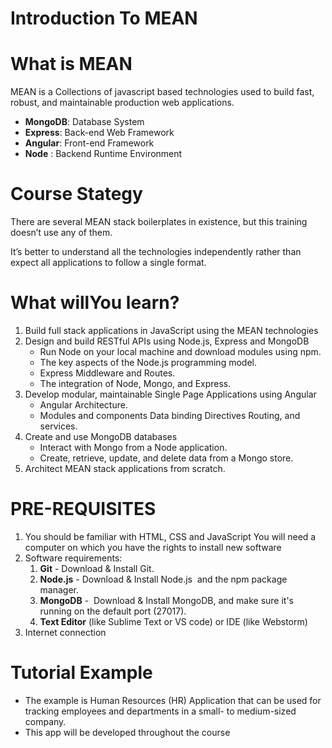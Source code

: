 # Introduction To MEAN
# What is MEAN
MEAN is a Collections of javascript based technologies used to build fast, robust, and maintainable production web applications.
- __MongoDB__: Database System
- __Express__: Back-end Web Framework
- __Angular__: Front-end Framework
- __Node__   : Backend Runtime Environment

# Course Stategy
There are several MEAN stack boilerplates in existence, but this training doesn’t use any of them. 

It’s better to understand all the technologies independently rather than expect all applications to follow a single format.

# What willYou learn?
1. Build full stack applications in JavaScript using the MEAN technologies
1. Design and build RESTful APIs using Node.js, Express and MongoDB
    - Run Node on your local machine and download modules using npm. 
    - The key aspects of the Node.js programming model.
    - Express Middleware and Routes.
    - The integration of Node, Mongo, and Express.
1. Develop modular, maintainable Single Page Applications using Angular
    - Angular Architecture. 
    - Modules and components Data binding Directives Routing, and services.
1. Create and use MongoDB databases
    - Interact with Mongo from a Node application. 
    - Create, retrieve, update, and delete data from a Mongo store.
1. Architect MEAN stack applications from scratch.

# PRE-REQUISITES
1. You should be familiar with HTML, CSS and JavaScript
	You will need a computer on which you have the rights to install new software
1. Software requirements:
    1. __Git__ - Download & Install Git.
	1. __Node.js__ - Download & Install Node.js  and the npm package manager. 
	1. __MongoDB__ -  Download & Install MongoDB, and make sure it's running on the default port (27017).
	1. __Text Editor__ (like Sublime Text or VS code) or IDE (like Webstorm)
1. Internet connection

# Tutorial Example
- The example is Human Resources (HR) Application that can be used for tracking employees and departments in a small- to medium-sized company. 
- This app will be developed throughout the course